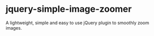 # jquery-simple-image-zoomer
A lightweight, simple and easy to use jQuery plugin to smoothly zoom images. 
